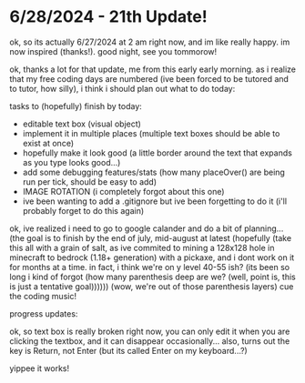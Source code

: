 # 6/28/2024 - 21th Update!

ok, so its actually 6/27/2024 at 2 am right now, and im like really happy. im now inspired (thanks!). good night, see you tommorow!

ok, thanks a lot for that update, me from this early early morning. as i realize that my free coding days are numbered (ive been forced to be tutored and to tutor, how silly), i think i should plan out what to do today:

tasks to (hopefully) finish by today:
- editable text box (visual object)
- implement it in multiple places (multiple text boxes should be able to exist at once)
- hopefully make it look good (a little border around the text that expands as you type looks good...)
- add some debugging features/stats (how many placeOver() are being run per tick, should be easy to add)
- IMAGE ROTATION (i completely forgot about this one)
- ive been wanting to add a .gitignore but ive been forgetting to do it (i'll probably forget to do this again)

ok, ive realized i need to go to google calander and do a bit of planning... (the goal is to finish by the end of july, mid-august at latest (hopefully (take this all with a grain of salt, as ive commited to mining a 128x128 hole in minecraft to bedrock (1.18+ generation) with a pickaxe, and i dont work on it for months at a time. in fact, i think we're on y level 40-55 ish? (its been so long i kind of forgot (how many parenthesis deep are we? (well, point is, this is just a tentative goal)))))) (wow, we're out of those parenthesis layers) cue the coding music!

progress updates:

ok, so text box is really broken right now, you can only edit it when you are clicking the textbox, and it can disappear occasionally... also, turns out the key is Return, not Enter (but its called Enter on my keyboard...?)

yippee it works! 